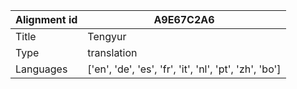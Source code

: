 |Alignment id | A9E67C2A6
| --- | --- 
|Title | Tengyur 
|Type | translation
|Languages | ['en', 'de', 'es', 'fr', 'it', 'nl', 'pt', 'zh', 'bo']